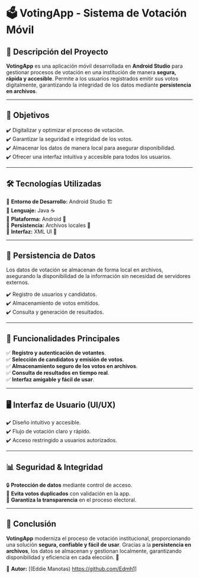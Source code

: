 # 🗳️ **VotingApp - Sistema de Votación Móvil**  

## 📖 **Descripción del Proyecto**  
**VotingApp** es una aplicación móvil desarrollada en **Android Studio** para gestionar procesos de votación en una institución de manera **segura, rápida y accesible**. Permite a los usuarios registrados emitir sus votos digitalmente, garantizando la integridad de los datos mediante **persistencia en archivos**.  

---

## 🎯 **Objetivos**  
✔️ Digitalizar y optimizar el proceso de votación.  
✔️ Garantizar la seguridad e integridad de los votos.  
✔️ Almacenar los datos de manera local para asegurar disponibilidad.  
✔️ Ofrecer una interfaz intuitiva y accesible para todos los usuarios.  

---

## 🛠 **Tecnologías Utilizadas**  
🔹 **Entorno de Desarrollo:** Android Studio 🏗️  
🔹 **Lenguaje:** Java ☕  
🔹 **Plataforma:** Android 📱  
🔹 **Persistencia:** Archivos locales 💾  
🔹 **Interfaz:** XML UI 🎨  

---

## 💾 **Persistencia de Datos**  
Los datos de votación se almacenan de forma local en archivos, asegurando la disponibilidad de la información sin necesidad de servidores externos.  

✔️ Registro de usuarios y candidatos.  
✔️ Almacenamiento de votos emitidos.  
✔️ Consulta y generación de resultados.  

---

## 📌 **Funcionalidades Principales**  
✅ **Registro y autenticación de votantes**.  
✅ **Selección de candidatos y emisión de votos**.  
✅ **Almacenamiento seguro de los votos en archivos**.  
✅ **Consulta de resultados en tiempo real**.  
✅ **Interfaz amigable y fácil de usar**.  

---

## 🖥️ **Interfaz de Usuario (UI/UX)**  
✔️ Diseño intuitivo y accesible.  
✔️ Flujo de votación claro y rápido.  
✔️ Acceso restringido a usuarios autorizados.  

---

## 📊 **Seguridad & Integridad**  
🔒 **Protección de datos** mediante control de acceso.  
🔄 **Evita votos duplicados** con validación en la app.  
🚫 **Garantiza la transparencia** en el proceso electoral.  

---

## 📌 **Conclusión**  
**VotingApp** moderniza el proceso de votación institucional, proporcionando una solución **segura, confiable y fácil de usar**. Gracias a la **persistencia en archivos**, los datos se almacenan y gestionan localmente, garantizando disponibilidad y eficiencia en cada elección. 🚀  

📌 **Autor:** [(Eddie Manotas) https://github.com/Edmh1]   

